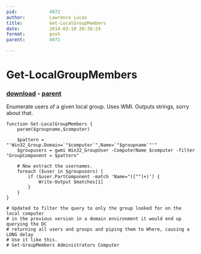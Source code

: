 ```yaml
---
pid:            4972
author:         Lawrence Lucas
title:          Get-LocalGroupMembers
date:           2014-03-10 20:38:24
format:         posh
parent:         4971

---
```


# Get-LocalGroupMembers

### [download](Scripts\4972.ps1) - [parent](Scripts\4971.md)

Enumerate users of a given local group. Uses WMI. Outputs strings, sorry about that.

```posh
function Get-LocalGroupMembers {
	param($groupname,$computer)

	$pattern = "'Win32_Group.Domain=`"$computer`",Name=`"$groupname`"'"
	$groupusers = gwmi Win32_GroupUser -ComputerName $computer -filter "GroupComponent = $pattern"

	# Now extract the usernames.
	foreach ($user in $groupusers) {
		if ($user.PartComponent -match 'Name="([^"]+)') {
			Write-Output $matches[1]
		}
	}
}

# Updated to filter the query to only the group looked for on the local computer
# in the previous version in a domain environment it would end up querying the DC
# returning all users and groups and piping them to Where, causing a LONG delay
# Use it like this.
# Get-GroupMembers Administrators Computer
```
